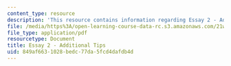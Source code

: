 ```yaml
---
content_type: resource
description: 'This resource contains information regarding Essay 2 - Additional Tips. '
file: /media/https%3A/open-learning-course-data-rc.s3.amazonaws.com/21w-015-writing-and-rhetoric-writing-about-sports-fall-2013/849af6631028bedc77da5fcd4dafdb4d_MIT21W_015F13_Esay2addltip.pdf
file_type: application/pdf
resourcetype: Document
title: Essay 2 - Additional Tips
uid: 849af663-1028-bedc-77da-5fcd4dafdb4d
---
```

